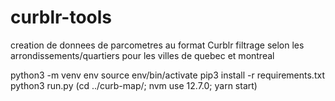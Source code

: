 # curblr-tools

creation de donnees de parcometres au format Curblr
filtrage selon les arrondissements/quartiers pour les villes de quebec et montreal


python3 -m venv env
source env/bin/activate
pip3 install -r requirements.txt
python3 run.py
(cd ../curb-map/; nvm use 12.7.0; yarn start)